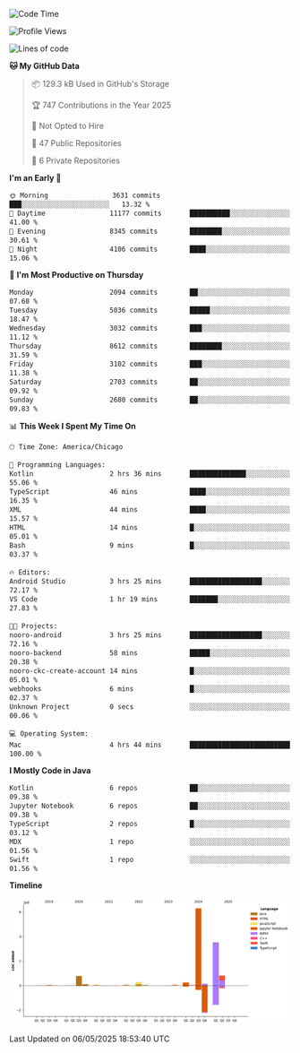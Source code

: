 <!--START_SECTION:waka-->
![Code Time](http://img.shields.io/badge/Code%20Time-1%2C246%20hrs%2012%20mins-blue)

![Profile Views](http://img.shields.io/badge/Profile%20Views-0-blue)

![Lines of code](https://img.shields.io/badge/From%20Hello%20World%20I%27ve%20Written-12.3%20million%20lines%20of%20code-blue)

**🐱 My GitHub Data** 

> 📦 129.3 kB Used in GitHub's Storage 
 > 
> 🏆 747 Contributions in the Year 2025
 > 
> 🚫 Not Opted to Hire
 > 
> 📜 47 Public Repositories 
 > 
> 🔑 6 Private Repositories 
 > 
**I'm an Early 🐤** 

```text
🌞 Morning                3631 commits        ███░░░░░░░░░░░░░░░░░░░░░░   13.32 % 
🌆 Daytime                11177 commits       ██████████░░░░░░░░░░░░░░░   41.00 % 
🌃 Evening                8345 commits        ████████░░░░░░░░░░░░░░░░░   30.61 % 
🌙 Night                  4106 commits        ████░░░░░░░░░░░░░░░░░░░░░   15.06 % 
```
📅 **I'm Most Productive on Thursday** 

```text
Monday                   2094 commits        ██░░░░░░░░░░░░░░░░░░░░░░░   07.68 % 
Tuesday                  5036 commits        █████░░░░░░░░░░░░░░░░░░░░   18.47 % 
Wednesday                3032 commits        ███░░░░░░░░░░░░░░░░░░░░░░   11.12 % 
Thursday                 8612 commits        ████████░░░░░░░░░░░░░░░░░   31.59 % 
Friday                   3102 commits        ███░░░░░░░░░░░░░░░░░░░░░░   11.38 % 
Saturday                 2703 commits        ██░░░░░░░░░░░░░░░░░░░░░░░   09.92 % 
Sunday                   2680 commits        ██░░░░░░░░░░░░░░░░░░░░░░░   09.83 % 
```


📊 **This Week I Spent My Time On** 

```text
🕑︎ Time Zone: America/Chicago

💬 Programming Languages: 
Kotlin                   2 hrs 36 mins       ██████████████░░░░░░░░░░░   55.06 % 
TypeScript               46 mins             ████░░░░░░░░░░░░░░░░░░░░░   16.35 % 
XML                      44 mins             ████░░░░░░░░░░░░░░░░░░░░░   15.57 % 
HTML                     14 mins             █░░░░░░░░░░░░░░░░░░░░░░░░   05.01 % 
Bash                     9 mins              █░░░░░░░░░░░░░░░░░░░░░░░░   03.37 % 

🔥 Editors: 
Android Studio           3 hrs 25 mins       ██████████████████░░░░░░░   72.17 % 
VS Code                  1 hr 19 mins        ███████░░░░░░░░░░░░░░░░░░   27.83 % 

🐱‍💻 Projects: 
nooro-android            3 hrs 25 mins       ██████████████████░░░░░░░   72.16 % 
nooro-backend            58 mins             █████░░░░░░░░░░░░░░░░░░░░   20.38 % 
nooro-ckc-create-account 14 mins             █░░░░░░░░░░░░░░░░░░░░░░░░   05.01 % 
webhooks                 6 mins              █░░░░░░░░░░░░░░░░░░░░░░░░   02.37 % 
Unknown Project          0 secs              ░░░░░░░░░░░░░░░░░░░░░░░░░   00.06 % 

💻 Operating System: 
Mac                      4 hrs 44 mins       █████████████████████████   100.00 % 
```

**I Mostly Code in Java** 

```text
Kotlin                   6 repos             ██░░░░░░░░░░░░░░░░░░░░░░░   09.38 % 
Jupyter Notebook         6 repos             ██░░░░░░░░░░░░░░░░░░░░░░░   09.38 % 
TypeScript               2 repos             █░░░░░░░░░░░░░░░░░░░░░░░░   03.12 % 
MDX                      1 repo              ░░░░░░░░░░░░░░░░░░░░░░░░░   01.56 % 
Swift                    1 repo              ░░░░░░░░░░░░░░░░░░░░░░░░░   01.56 % 
```



**Timeline**

![Lines of Code chart](https://raw.githubusercontent.com/phanijsp/phanijsp/main/assets/bar_graph.png)


 Last Updated on 06/05/2025 18:53:40 UTC
<!--END_SECTION:waka-->
